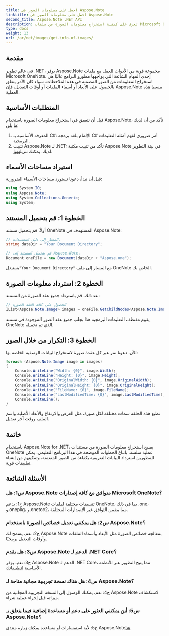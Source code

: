 ```yaml
---
title: احصل على معلومات الصور في Aspose.Note
linktitle: احصل على معلومات الصور في Aspose.Note
second_title: Aspose.Note .NET API
description: تعرف على كيفية استخراج معلومات الصورة من ملفات Microsoft OneNote باستخدام Aspose.Note لـ .NET. اتبع دليلنا خطوة بخطوة للتطوير الفعال.
type: docs
weight: 13
url: /ar/net/images/get-info-of-images/
---
```

## مقدمة

في عالم تطوير .NET، يوفر Aspose.Note مجموعة قوية من الأدوات للعمل مع ملفات Microsoft OneNote. إحدى المهام الشائعة التي يواجهها مطورو البرامج غالبًا هي استخراج المعلومات من الصور المضمنة في هذه الملاحظات. سواء كان الأمر يتعلق بالحصول على الأبعاد أو أسماء الملفات أو أوقات التعديل، فإن Aspose.Note يبسط هذه العملية.

## المتطلبات الأساسية

قبل أن نتعمق في استخراج معلومات الصورة باستخدام Aspose.Note، تأكد من أن لديك ما يلي:

1. المعرفة الأساسية بـ C#: الإلمام بلغة برمجة C# أمر ضروري لفهم أمثلة التعليمات البرمجية.
2.  تثبيت Aspose.Note لـ .NET: تأكد من تثبيت مكتبة Aspose.Note في بيئة التطوير لديك. يمكنك تنزيله[هنا](https://releases.aspose.com/note/net/).

## استيراد مساحات الأسماء

قبل أن نبدأ، دعونا نستورد مساحات الأسماء الضرورية:

```csharp
using System.IO;
using Aspose.Note;
using System.Collections.Generic;
using System;
```

## الخطوة 1: قم بتحميل المستند

أولاً، قم بتحميل مستند OneNote المستهدف في Aspose.Note:

```csharp
// المسار إلى دليل المستندات.
string dataDir = "Your Document Directory";

// قم بتحميل المستند إلى Aspose.Note.
Document oneFile = new Document(dataDir + "Aspose.one");
```

 يستبدل`"Your Document Directory"` مع المسار إلى ملف OneNote الخاص بك.

## الخطوة 2: استرداد معلومات الصورة

بعد ذلك، قم باسترداد جميع عقد الصورة من المستند:

```csharp
// الحصول على كافة العقد الصورة
IList<Aspose.Note.Image> images = oneFile.GetChildNodes<Aspose.Note.Image>();
```

يقوم مقتطف التعليمات البرمجية هذا بجلب جميع عقد الصور الموجودة في مستند OneNote الذي تم تحميله.

## الخطوة 3: التكرار من خلال الصور

الآن، دعونا نمر عبر كل عقدة صورة لاستخراج البيانات الوصفية الخاصة بها:

```csharp
foreach (Aspose.Note.Image image in images)
{
    Console.WriteLine("Width: {0}", image.Width);
    Console.WriteLine("Height: {0}", image.Height);
    Console.WriteLine("OriginalWidth: {0}", image.OriginalWidth);
    Console.WriteLine("OriginalHeight: {0}", image.OriginalHeight);
    Console.WriteLine("FileName: {0}", image.FileName);
    Console.WriteLine("LastModifiedTime: {0}", image.LastModifiedTime);
    Console.WriteLine();
}
```

تطبع هذه الحلقة سمات مختلفة لكل صورة، مثل العرض والارتفاع والأبعاد الأصلية واسم الملف ووقت آخر تعديل.

## خاتمة

باستخدام Aspose.Note for .NET، يصبح استخراج معلومات الصورة من مستندات OneNote عملية سلسة. باتباع الخطوات الموضحة في هذا البرنامج التعليمي، يمكن للمطورين استرداد البيانات التعريفية بكفاءة من الصور المضمنة، وتمكينهم من إنشاء تطبيقات قوية.

## الأسئلة الشائعة

### س1: هل Aspose.Note متوافق مع كافة إصدارات Microsoft OneNote؟

ج1: يدعم Aspose.Note تنسيقات مختلفة لملفات OneNote، بما في ذلك .one، و.onepkg، و.onetoc2، مما يضمن التوافق عبر الإصدارات المختلفة.

### س2: هل يمكنني تعديل خصائص الصورة باستخدام Aspose.Note؟

ج2: نعم، يسمح لك Aspose.Note بمعالجة خصائص الصورة مثل الأبعاد وأسماء الملفات وأوقات التعديل برمجيًا.

### س3: هل يقدم Aspose.Note الدعم لـ .NET Core؟

ج3: نعم، يوفر Aspose.Note الدعم لـ .NET Core، مما يتيح التطوير عبر الأنظمة الأساسية لتطبيقاتك.

### س4: هل هناك نسخة تجريبية مجانية متاحة لـ Aspose.Note؟

ج4: نعم، يمكنك الوصول إلى النسخة التجريبية المجانية من Aspose.Note لاستكشاف ميزاته قبل إجراء عملية شراء.

### س5: أين يمكنني العثور على دعم أو مساعدة إضافية فيما يتعلق بـ Aspose.Note؟

ج5: لأية استفسارات أو مساعدة يمكنك زيارة منتدى Aspose.Note[هنا](https://forum.aspose.com/c/note/28).